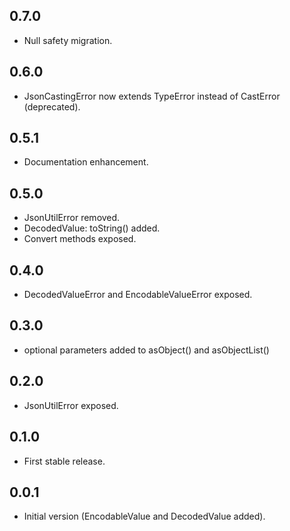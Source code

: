 ## 0.7.0

- Null safety migration.

## 0.6.0

- JsonCastingError now extends TypeError instead of CastError (deprecated).

## 0.5.1

- Documentation enhancement.

## 0.5.0

- JsonUtilError removed.
- DecodedValue: toString() added.
- Convert methods exposed.


## 0.4.0

- DecodedValueError and EncodableValueError exposed.

## 0.3.0

- optional parameters added to asObject() and asObjectList()

## 0.2.0

- JsonUtilError exposed.

## 0.1.0

- First stable release.

## 0.0.1

- Initial version (EncodableValue and DecodedValue added).
